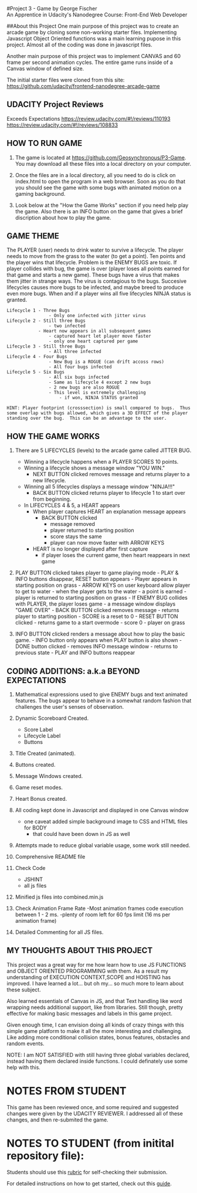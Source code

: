 #Project 3 - Game
	by George Fischer  
	An Apprentice in Udacity's Nanodegree Course: 
		Front-End Web Developer  
	
##About this Project
One main purpose of this project was to create an arcade game by cloning some non-working starter files.  Implementing Javascript Object Oriented functions was a main learning pupose in this project.  Almost all of the coding was done in javascript files.

Another main purpose of this project was to implement CANVAS and 60 frame per second animation cycles.  The entire game runs inside of a Canvas window of defined size.

The initial starter files were cloned from this site:
	https://github.com/udacity/frontend-nanodegree-arcade-game



UDACITY Project Reviews
-----------------------
Exceeds Expectations
	https://review.udacity.com/#!/reviews/110193
	https://review.udacity.com/#!/reviews/108833


HOW TO RUN GAME
---------------

1. The game is located at https://github.com/Geosynchronous/P3-Game.  You may download all these files into a local directory on your computer.

2. Once the files are in a local directory, all you need to do is click on index.html to open the program in a web browser.  Soon as you do that you should see the game with some bugs with animated motion on a gaming background.

3. Look below at the "How the Game Works" section if you need help play the game.  Also there is an INFO button on the game that gives a brief discription about how to play the game.


GAME THEME
----------

The PLAYER (user) needs to drink water to survive a lifecycle. The player needs to move from the grass to the water (to get a point).  Ten points and the player wins that lifecycle.  Problem is the ENEMY BUGS are toxic. If player collides with bug, the game is over (player loses all points earned for that game and starts a new game).  These bugs have a virus that makes them jitter in strange ways.  The virus is contagious to the bugs. Succesive lifecycles causes more bugs to be infected, and maybe breed to produce even more bugs.  When and if a player wins all five lifecycles NINJA status is granted.

	Lifecycle 1 - Three Bugs
					- Only one infected with jitter virus
	Lifecycle 2 - Still three Bugs
					- two infected
				- Heart now appears in all subsequent games
					- captured heart let player move faster
					- only one heart captured per game
	Lifecycle 3 - Still three Bugs
					- All three infected
	Lifecycle 4 - Four Bugs
					- New Bug is a ROGUE (can drift accoss rows)
					- All four bugs infected
	Lifecycle 5 - Six Bugs
					- All six bugs infected
					- Same as lifecycle 4 except 2 new bugs
					- 2 new bugs are also ROGUE
					- This level is extremely challenging
						- if won, NINJA STATUS granted

	HINT: Player footprint (crosssection) is small compared to bugs.  Thus some overlap with bugs allowed, which gives a 3D EFFECT of the player standing over the bug.  This can be an advantage to the user.





HOW THE GAME WORKS
------------------

1. There are 5 LIFECYCLES (levels) to the arcade game called JITTER BUG.
	- Winning a lifecycle happens when a PLAYER SCORES 10 points.
	- Winning a lifecycle shows a message window "YOU WIN."
		- NEXT BUTTON clicked removes message and returns player to a new lifecycle.
	- Winning all 5 lifecycles displays a message window "NINJA!!!"
		- BACK BUTTON clicked returns player to lifecycle 1 to start over from beginning.
	- In LIFECYCLES 4 & 5, a HEART appears
		- When player captures HEART an explanation message appears
			- BACK BUTTON clicked
				- message removed
				- player returned to starting position
				- score stays the same
				- player can now move faster with ARROW KEYS
		- HEART is no longer displayed after first capture
			- if player loses the current game, then heart reappears in next game

2.  PLAY BUTTON clicked takes player to game playing mode
		- PLAY & INFO buttons disappear, RESET button appears
		- Player appears in starting position on grass
		- ARROW KEYS on user keyboard allow player to get to water
			- when the player gets to the water
				- a point is earned
				- player is returned to starting position on grass
		- If ENEMY BUG collides with PLAYER, the player loses game
			- a message window displays "GAME OVER"
			- BACK BUTTON clicked removes message
				- returns player to starting position
				- SCORE is a reset to 0
		- RESET BUTTON clicked
			- returns game to a start overmode
				- score 0
				- player on grass

3.	INFO BUTTON clicked renders a message about how to play the basic game.
		- INFO button only appears when PLAY button is also shown
		- DONE button clicked
			- removes INFO message window
			- returns to previous state
				- PLAY and INFO buttons reappear





CODING ADDITIONS: a.k.a BEYOND EXPECTATIONS
-------------------------------------------

1. Mathematical expressions used to give ENEMY bugs and text animated features. The bugs appear to behave in a somewhat random fashion that challenges the user's senses of observation.

2. Dynamic Scoreboard Created.
	- Score Label
	- Lifecycle Label
	- Buttons

4. Title Created (animated).

3. Buttons created.

5. Message Windows created.

6. Game reset modes.

7. Heart Bonus created.

8. All coding kept done in Javascript and displayed in one Canvas window
	- one caveat added simple background image to CSS and HTML files for BODY
		- that could have been down in JS as well

9. Attempts made to reduce global variable usage, some work still needed.

10. Comprehensive README file

11. Check Code
	- JSHINT
	- all js files

12. Minified js files into combined.min.js

13. Check Animation Frame Rate
		-Most animation frames code execution between 1 - 2 ms.
		-plenty of room left for 60 fps limit (16 ms per animation frame)

14. Detailed Commenting for all JS files.





MY THOUGHTS ABOUT THIS PROJECT
------------------------------

This project was a great way for me how learn how to use JS FUNCTIONS and OBJECT ORIENTED PROGRAMMING with them.  As a result my understanding of EXECUTION CONTEXT,SCOPE and HOISTING has improved.  I have learned a lot... but oh my... so much more to learn about these subject.

Also learned essentials of Canvas in JS, and that Text handling like word wrapping needs additional support, like from libraries.  Still though, pretty effective for making basic messages and labels in this game project.

Given enough time, I can envision doing all kinds of crazy things with this simple game platform to make it all the more interesting and challenging.  Like adding more conditional collision states, bonus features, obstacles and random events.

NOTE: I am NOT SATISFIED with still having three global variables declared, instead having them declared inside functions.  I could definately use some help with this.


NOTES FROM STUDENT
==================
This game has been reviewed once, and some required and suggested changes were given by the UDACITY REVIEWER.  I addressed all of these changes, and then re-submited the game.


NOTES TO STUDENT (from initital repository file):
================
Students should use this [rubric](https://www.udacity.com/course/viewer/#!/c-nd001/l-2696458597/m-2687128535) for self-checking their submission.

For detailed instructions on how to get started, check out this [guide](https://docs.google.com/document/d/1v01aScPjSWCCWQLIpFqvg3-vXLH2e8_SZQKC8jNO0Dc/pub?embedded=true).
